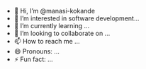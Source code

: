 - 👋 Hi, I’m @manasi-kokande
- 👀 I’m interested in software development...
- 🌱 I’m currently learning ...
- 💞️ I’m looking to collaborate on ...
- 📫 How to reach me ...
- 😄 Pronouns: ...
- ⚡ Fun fact: ...

<!---
manasi-kokande/manasi-kokande is a ✨ special ✨ repository because its `README.md` (this file) appears on your GitHub profile.
You can click the Preview link to take a look at your changes.
--->
